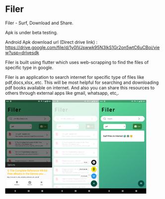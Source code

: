 

# Filer

Filer - Surf, Download and Share.

Apk is under beta testing.

Android Apk download url (Direct drive link) : https://drive.google.com/file/d/1y0lVJswwk95N3lkS1Gr2on5wtC6uCBoi/view?usp=drivesdk

Filer is built using flutter which uses web-scrapping to find the files of specific type in google.

Filer is an application to search internet for specific type of files like pdf,docs,xlsx,.etc. This will be most helpful for searching and downloading pdf books available on internet. And also you can share this resources to others through external apps like gmail, whatsapp, etc,.

<img src="screenshots/sc2.png" width="30%" height="30%"><img src="screenshots/sc1.png" width="30%" height="30%"><img src="screenshots/sc3.png" width="30%" height="30%">
